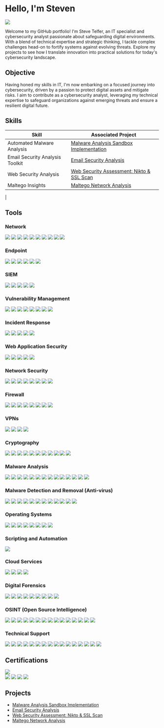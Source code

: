 # Hello, I'm Steven
<a href="https://linkedin.com/in/steventelfer"><img src="https://img.shields.io/badge/-LinkedIn-0072b1?&style=for-the-badge&logo=linkedin&logoColor=white" /></a>

Welcome to my GitHub portfolio! I'm Steve Telfer, an IT specialist and cybersecurity analyst passionate about safeguarding digital environments. With a blend of technical expertise and strategic thinking, I tackle complex challenges head-on to fortify systems against evolving threats. Explore my projects to see how I translate innovation into practical solutions for today's cybersecurity landscape.

## Objective

Having honed my skills in IT, I'm now embarking on a focused journey into cybersecurity, driven by a passion to protect digital assets and mitigate risks. I aim to contribute as a cybersecurity analyst, leveraging my technical expertise to safeguard organizations against emerging threats and ensure a resilient digital future.

## Skills

| Skill                                         | Associated Project         |
|-----------------------------------------------|----------------------------|
| Automated Malware Analysis          | <a href="https://github.com/steventelfer/Detection-Lab/tree/main">Malware Analysis Sandbox Implementation</a>|
| Email Security Analysis Toolkit | <a href="https://github.com/steventelfer/-Email-Security-Analysis/tree/main">Email Security Analysis</a>|
| Web Security Analysis         | <a href="https://github.com/steventelfer/Web-Security-Assessment-Nikto-SSL-Scan/blob/main">Web Security Assessment: Nikto & SSL Scan</a>|
| Maltego Insights         | <a href="https://github.com/steventelfer/Maltego-Network-Analysis/tree/main">Maltego Network Analysis</a>|
|


## Tools

### Network
<div>
    <img src="https://img.shields.io/badge/-Wireshark-1679A7?&style=for-the-badge&logo=Wireshark&logoColor=white" />
    <img src="https://img.shields.io/badge/-Suricata-EF3B2D?&style=for-the-badge&logo=Suricata&logoColor=white" />
    <img src="https://img.shields.io/badge/-Zeek-777BB4?&style=for-the-badge&logo=Zeek&logoColor=white" />
    <img src="https://img.shields.io/badge/-Owasp%20Zap-FF4000?&style=for-the-badge&logo=OWASP&logoColor=white" />
    <img src="https://img.shields.io/badge/-Nmap-4D4D4D?&style=for-the-badge&logo=Nmap&logoColor=white" />
    <img src="https://img.shields.io/badge/-Wazuh-2E86C1?&style=for-the-badge&logo=Wazuh&logoColor=white" />
    <img src="https://img.shields.io/badge/-GlassWire-33CCFF?&style=for-the-badge&logo=GlassWire&logoColor=white" />
    <img src="https://img.shields.io/badge/-netstat-2E86C1?&style=for-the-badge&logo=netstat&logoColor=white" />
    <img src="https://img.shields.io/badge/-sniffnet-2E86C1?&style=for-the-badge&logo=sniffnet&logoColor=white" />
    <img src="https://img.shields.io/badge/-Xirrus_WiFi_Inspector-2E86C1?&style=for-the-badge&logo=Xirrus&logoColor=white" />
</div>

### Endpoint
<div>
    <img src="https://img.shields.io/badge/-Microsoft_Defender_for_Endpoint-00A4EF?&style=for-the-badge&logo=Microsoft&logoColor=white" />
    <img src="https://img.shields.io/badge/-ClamAV-4B275F?&style=for-the-badge&logo=ClamAV&logoColor=white" />
    <img src="https://img.shields.io/badge/-OpenVAS-2ECC71?&style=for-the-badge&logo=OpenVAS&logoColor=white" />
    <img src="https://img.shields.io/badge/-Cuckoo%20Sandbox-000000?&style=for-the-badge&logo=Cuckoo%20Sandbox&logoColor=white" />
    <img src="https://img.shields.io/badge/-OPSWAT%20MetaDefender-00B0FF?&style=for-the-badge&logo=OPSWAT&logoColor=white" />
    <img src="https://img.shields.io/badge/-Hosted.scan-00B0FF?&style=for-the-badge&logo=OPSWAT&logoColor=white" />   
</div>

### SIEM
<div>
    <img src="https://img.shields.io/badge/-Microsoft_Sentinel-0078D4?&style=for-the-badge&logo=Microsoft&logoColor=white" />
    <img src="https://img.shields.io/badge/-AlienVault_Open_Source_SIEM-000000?&style=for-the-badge&logo=AlienVault&logoColor=white" />
    <img src="https://img.shields.io/badge/-Elastic-005571?&style=for-the-badge&logo=Elastic&logoColor=white" />
    <img src="https://img.shields.io/badge/-Wazuh-2E86C1?&style=for-the-badge&logo=Wazuh&logoColor=white" />
    <img src="https://img.shields.io/badge/-Snort-0080FF?&style=for-the-badge&logo=Snort&logoColor=white" />

### Vulnerability Management
<div>
    <img src="https://img.shields.io/badge/-OpenVAS-2ECC71?&style=for-the-badge&logo=OpenVAS&logoColor=white" />
    <img src="https://img.shields.io/badge/-Nessus-3399FF?&style=for-the-badge&logo=Nessus&logoColor=white" />
    <img src="https://img.shields.io/badge/-Nexpose-000000?&style=for-the-badge&logoColor=white" />
    <img src="https://img.shields.io/badge/-Qualys%20Free%20Scan-F99209?&style=for-the-badge&logo=Qualys&logoColor=white" />
    <img src="https://img.shields.io/badge/-OWASP%20ZAP-FF4000?&style=for-the-badge&logo=OWASP&logoColor=white" />
    <img src="https://img.shields.io/badge/-Nikto-222222?&style=for-the-badge&logo=Nikto&logoColor=white" />
    <img src="https://img.shields.io/badge/-Maltego-3F72AF?&style=for-the-badge&logo=Maltego&logoColor=white" />
    <img src="https://img.shields.io/badge/-SpiderFoot-000000?&style=for-the-badge&logoColor=white" />
</div>

### Incident Response
<div>
    <img src="https://img.shields.io/badge/-Velociraptor-4B275F?&style=for-the-badge&logo=Velociraptor&logoColor=white" />
    <img src="https://img.shields.io/badge/-AlienVault_Open_Source_SIEM-000000?&style=for-the-badge&logo=AlienVault&logoColor=white" />
    <img src="https://img.shields.io/badge/-Zeek-777BB4?&style=for-the-badge&logo=Zeek&logoColor=white" />
    <img src="https://img.shields.io/badge/-OpenVAS-2ECC71?&style=for-the-badge&logo=OpenVAS&logoColor=white" />
    <img src="https://img.shields.io/badge/-Snort-0080FF?&style=for-the-badge&logo=Snort&logoColor=white" />
</div>

### Web Application Security
<div>
    <img src="https://img.shields.io/badge/-OWASP_ZAP-FF4000?&style=for-the-badge&logo=OWASP&logoColor=white" />
    <img src="https://img.shields.io/badge/-Burp_Suite-FF6347?&style=for-the-badge&logo=Burp%20Suite&logoColor=white" />
    <img src="https://img.shields.io/badge/-Nikto-222222?&style=for-the-badge&logo=Nikto&logoColor=white" />
    <img src="https://img.shields.io/badge/-Arachni-151515?&style=for-the-badge&logo=Arachni&logoColor=white" />
    <img src="https://img.shields.io/badge/-Wapiti-FF5733?&style=for-the-badge&logoColor=white" />
</div>

### Network Security
<div>
    <img src="https://img.shields.io/badge/-Wireshark-1679A7?&style=for-the-badge&logo=Wireshark&logoColor=white" />
    <img src="https://img.shields.io/badge/-Nmap-4D4D4D?&style=for-the-badge&logo=Nmap&logoColor=white" />
    <img src="https://img.shields.io/badge/-Nikto-0095D5?&style=for-the-badge&logoColor=white" />
    <img src="https://img.shields.io/badge/-SpiderFoot-FFA500?&style=for-the-badge&logoColor=white" />
    <img src="https://img.shields.io/badge/-Maltego-4B0082?&style=for-the-badge&logoColor=white" />
    <img src="https://img.shields.io/badge/-Wazuh-405B62?&style=for-the-badge&logoColor=white" />
    <img src="https://img.shields.io/badge/-GlassWire-0077CC?&style=for-the-badge&logo=GlassWire&logoColor=white" />
    <img src="https://img.shields.io/badge/-Fing-44CC44?&style=for-the-badge&logo=Fing&logoColor=white" />
</div>

### Firewall 
<div>
    <img src="https://img.shields.io/badge/-Windows%20Firewall-0078D7?&style=for-the-badge&logo=Windows&logoColor=white" />
    <img src="https://img.shields.io/badge/-AlienVault-7B53C1?&style=for-the-badge&logo=AlienVault&logoColor=white" />
    <img src="https://img.shields.io/badge/-Linux%20Default%20Firewall-A31900?&style=for-the-badge&logo=Linux&logoColor=white" />
    <img src="https://img.shields.io/badge/-Smoothwall-1F305E?&style=for-the-badge&logo=Smoothwall&logoColor=white" />
    <img src="https://img.shields.io/badge/-pfSense-2E3192?&style=for-the-badge&logo=pfSense&logoColor=white" />
    <img src="https://img.shields.io/badge/-FortiGate-EE3124?&style=for-the-badge&logo=Fortinet&logoColor=white" />
    <img src="https://img.shields.io/badge/-TinyWall-00B0FF?&style=for-the-badge&logo=Windows&logoColor=white" />
    <img src="https://img.shields.io/badge/-GlassWire-0077CC?&style=for-the-badge&logo=GlassWire&logoColor=white" />
</div>

### VPNs
<div>
    <img src="https://img.shields.io/badge/-OpenVPN-00A4EF?&style=for-the-badge&logo=OpenVPN&logoColor=white" />
    <img src="https://img.shields.io/badge/-ProtonVPN-4B275F?&style=for-the-badge&logo=ProtonVPN&logoColor=white" />
    <img src="https://img.shields.io/badge/-WireGuard-2ECC71?&style=for-the-badge&logo=WireGuard&logoColor=white" />
    <img src="https://img.shields.io/badge/-Mullvad%20VPN-000000?&style=for-the-badge&logo=Mullvad%20VPN&logoColor=white" />
</div>

### Cryptography
<div>
    <img src="https://img.shields.io/badge/-Wireshark-1679A7?&style=for-the-badge&logo=Wireshark&logoColor=white" />
    <img src="https://img.shields.io/badge/-7-Zip-000000?&style=for-the-badge&logo=7-Zip&logoColor=white" />
    <img src="https://img.shields.io/badge/-BitLocker-0078D7?&style=for-the-badge&logo=Microsoft&logoColor=white" />
    <img src="https://img.shields.io/badge/-VeraCrypt-00BFFF?&style=for-the-badge&logo=VeraCrypt&logoColor=white" />
    <img src="https://img.shields.io/badge/-GtkHash-2C3539?&style=for-the-badge&logo=Gtk&logoColor=white" />
    <img src="https://img.shields.io/badge/-GPG4-0093D1?&style=for-the-badge&logo=GNU%20Privacy%20Guard&logoColor=white" />
    <img src="https://img.shields.io/badge/-HashCalc-008080?&style=for-the-badge&logo=Calculator&logoColor=white" />
    <img src="https://img.shields.io/badge/-Tor-7E4798?&style=for-the-badge&logo=Tor%20Project&logoColor=white" />
    <img src="https://img.shields.io/badge/-GNU-2088FF?&style=for-the-badge&logo=GNU&logoColor=white" />
    <img src="https://img.shields.io/badge/-PowerShell-5391FE?&style=for-the-badge&logo=PowerShell&logoColor=white" />
    <img src="https://img.shields.io/badge/-Hex%20Workshop-CC6600?&style=for-the-badge&logo=Hex%20Workshop&logoColor=white" />
</div>



### Malware Analysis 
<div>
    <img src="https://img.shields.io/badge/-Cuckoo%20Sandbox-000000?&style=for-the-badge&logo=Cuckoo%20Sandbox&logoColor=white" />
    <img src="https://img.shields.io/badge/-VirusTotal-3949AB?&style=for-the-badge&logo=VirusTotal&logoColor=white" />
    <img src="https://img.shields.io/badge/-Joe%20Sandbox-4B275F?&style=for-the-badge&logo=Joe%20Sandbox&logoColor=white" />
    <img src="https://img.shields.io/badge/-Volatility-0066CC?&style=for-the-badge&logo=Volatility&logoColor=white" />
    <img src="https://img.shields.io/badge/-Radare2-313131?&style=for-the-badge&logo=Radare2&logoColor=white" />
    <img src="https://img.shields.io/badge/-YARA-3A4E84?&style=for-the-badge&logo=YARA&logoColor=white" />
    <img src="https://img.shields.io/badge/-Wireshark-1679A7?&style=for-the-badge&logo=Wireshark&logoColor=white" />
    <img src="https://img.shields.io/badge/-Any.Run-FFA500?&style=for-the-badge&logoColor=white" />
    <img src="https://img.shields.io/badge/-TotalVirus-0088CC?&style=for-the-badge&logoColor=white" />
    <img src="https://img.shields.io/badge/-Process%20Hacker-660066?&style=for-the-badge&logoColor=white" />
    <img src="https://img.shields.io/badge/-Process%20Monitor-0078D6?&style=for-the-badge&logo=Microsoft&logoColor=white" />
    <img src="https://img.shields.io/badge/-PEStudio-00557D?&style=for-the-badge&logoColor=white" />
    <img src="https://img.shields.io/badge/-ClamAV-4B275F?&style=for-the-badge&logo=ClamAV&logoColor=white" />
    <img src="https://img.shields.io/badge/-MxToolbox-D60651?&style=for-the-badge&logoColor=white" />
</div>

### Malware Detection and Removal (Anti-virus)
<div>
    <img src="https://img.shields.io/badge/-Windows_Anti_virus-0078D6?&style=for-the-badge&logo=Windows&logoColor=white" />
    <img src="https://img.shields.io/badge/-Bitdefender-ED1C24?&style=for-the-badge&logo=Bitdefender&logoColor=white" />
    <img src="https://img.shields.io/badge/-ClamAV-4B275F?&style=for-the-badge&logo=ClamAV&logoColor=white" />
    <img src="https://img.shields.io/badge/-Sophos-00ADEF?&style=for-the-badge&logo=Sophos&logoColor=white" />
    <img src="https://img.shields.io/badge/-Malwarebytes-FF9900?&style=for-the-badge&logo=Malwarebytes&logoColor=white" />
    <img src="https://img.shields.io/badge/-Hitman_Pro-FF0000?&style=for-the-badge&logo=HitmanPro&logoColor=white" />
    <img src="https://img.shields.io/badge/-RKill-800000?&style=for-the-badge&logoColor=white" />
    <img src="https://img.shields.io/badge/-Comodo-990000?&style=for-the-badge&logo=Comodo&logoColor=white" />
    <img src="https://img.shields.io/badge/-ESET-52C838?&style=for-the-badge&logo=ESET&logoColor=white" />
    <img src="https://img.shields.io/badge/-Norton_Power_Eraser-003399?&style=for-the-badge&logo=Symantec&logoColor=white" />
    <img src="https://img.shields.io/badge/-Rogue_Killer-990000?&style=for-the-badge&logoColor=white" />
    <img src="https://img.shields.io/badge/-Kaspersky-0066CC?&style=for-the-badge&logo=Kaspersky&logoColor=white" />
</div>


### Operating Systems
<div>
    <img src="https://img.shields.io/badge/-Windows-0078D6?&style=for-the-badge&logo=Windows&logoColor=white" />
    <img src="https://img.shields.io/badge/-Ubuntu-E95420?&style=for-the-badge&logo=Ubuntu&logoColor=white" />
    <img src="https://img.shields.io/badge/-macOS-000000?&style=for-the-badge&logo=Apple&logoColor=white" />
    <img src="https://img.shields.io/badge/-Kali_Linux-557C94?&style=for-the-badge&logo=Kali%20Linux&logoColor=white" />
    <img src="https://img.shields.io/badge/-Parrot_OS-3498DB?&style=for-the-badge&logo=Parrot%20OS&logoColor=white" />
    <img src="https://img.shields.io/badge/-Ubuntu_Server-E95420?&style=for-the-badge&logo=Ubuntu&logoColor=white" />
    <img src="https://img.shields.io/badge/-KDE_Plasma-1D99F3?&style=for-the-badge&logo=KDE&logoColor=white" />
    <img src="https://img.shields.io/badge/-CentOS-262577?&style=for-the-badge&logo=CentOS&logoColor=white" />
</div>

### Scripting and Automation
<div>
    <img src="https://img.shields.io/badge/-Python-3776AB?&style=for-the-badge&logo=Python&logoColor=white" />
  </div>

 ### Cloud Services
<div>
    <img src="https://img.shields.io/badge/-AWS_Essentials-232F3E?&style=for-the-badge&logo=Amazon%20AWS&logoColor=white" />
    <img src="https://img.shields.io/badge/-IBM_Cloud-054ADA?&style=for-the-badge&logo=IBM&logoColor=white" />
    <img src="https://img.shields.io/badge/-Google_Cloud-4285F4?&style=for-the-badge&logo=Google%20Cloud&logoColor=white" />
    <img src="https://img.shields.io/badge/-Docker-2496ED?&style=for-the-badge&logo=Docker&logoColor=white" />
</div>

### Digital Forensics
<div>
    <img src="https://img.shields.io/badge/-Wireshark-1679A7?&style=for-the-badge&logo=Wireshark&logoColor=white" />
    <img src="https://img.shields.io/badge/-Nmap-4D4D4D?&style=for-the-badge&logo=Nmap&logoColor=white" />
    <img src="https://img.shields.io/badge/-Kali_Linux-557C94?&style=for-the-badge&logo=Kali%20Linux&logoColor=white" />
    <img src="https://img.shields.io/badge/-Digital_Forensics_Framework_%28DFF%29-324D5C?&style=for-the-badge&logoColor=white" />
    <img src="https://img.shields.io/badge/-Network_Miner-000000?&style=for-the-badge&logoColor=white" />
    <img src="https://img.shields.io/badge/-Tcpdump-0457A0?&style=for-the-badge&logo=Wireshark&logoColor=white" />
    <img src="https://img.shields.io/badge/-Process_Monitor-68BB59?&style=for-the-badge&logo=Windows%20Sysinternals&logoColor=white" />
    <img src="https://img.shields.io/badge/-FTK_Imager-3E3E3E?&style=for-the-badge&logoColor=white" />
    <img src="https://img.shields.io/badge/-Encase-00205B?&style=for-the-badge&logo=Windows%20Sysinternals&logoColor=white" />
</div>

### OSINT (Open Source Intelligence)
<div>
    <img src="https://img.shields.io/badge/-Maltego-4B0082?&style=for-the-badge&logoColor=white" />
    <img src="https://img.shields.io/badge/-SpiderFoot-FFA500?&style=for-the-badge&logoColor=white" />
    <img src="https://img.shields.io/badge/-TheHarvester-36393F?&style=for-the-badge&logoColor=white" />
    <img src="https://img.shields.io/badge/-Shodan-000000?&style=for-the-badge&logoColor=white" />
    <img src="https://img.shields.io/badge/-OSINT_Framework-324D5C?&style=for-the-badge&logoColor=white" />
    <img src="https://img.shields.io/badge/-Spokeo-000000?&style=for-the-badge&logoColor=white" />
    <img src="https://img.shields.io/badge/-Recon_ng-880000?&style=for-the-badge&logoColor=white" />
    <img src="https://img.shields.io/badge/-Intelligence_X-0F9D58?&style=for-the-badge&logo=Google&logoColor=white" />
    <img src="https://img.shields.io/badge/-Google_Dorking-4285F4?&style=for-the-badge&logo=Google&logoColor=white" />
    <img src="https://img.shields.io/badge/-HaveIBeenPwned-3300CC?&style=for-the-badge&logoColor=white" />
    <img src="https://img.shields.io/badge/-ExploitDB-F16121?&style=for-the-badge&logoColor=white" />
    <img src="https://img.shields.io/badge/-Censys-2F9EBE?&style=for-the-badge&logoColor=white" />
    <img src="https://img.shields.io/badge/-Hunter-FF9E0F?&style=for-the-badge&logoColor=white" />
    <img src="https://img.shields.io/badge/-ZoomEye-FF1A00?&style=for-the-badge&logoColor=white" />
    <img src="https://img.shields.io/badge/-Mitaka-00599C?&style=for-the-badge&logoColor=white" />
</div>


### Technical Support
<div>
    <img src="https://img.shields.io/badge/-VirtualBox-183A61?&style=for-the-badge&logo=VirtualBox&logoColor=white" />
    <img src="https://img.shields.io/badge/-Jira-0052CC?&style=for-the-badge&logo=Jira&logoColor=white" />
    <img src="https://img.shields.io/badge/-TeamViewer-0E8EE9?&style=for-the-badge&logo=TeamViewer&logoColor=white" />
    <img src="https://img.shields.io/badge/-Wireshark-1679A7?&style=for-the-badge&logo=Wireshark&logoColor=white" />
    <img src="https://img.shields.io/badge/-PuTTY-00A0E0?&style=for-the-badge&logo=PuTTY&logoColor=white" />
    <img src="https://img.shields.io/badge/-AnyDesk-1B7CCF?&style=for-the-badge&logo=AnyDesk&logoColor=white" />
    <img src="https://img.shields.io/badge/-LogMeIn-00A6F0?&style=for-the-badge&logo=LogMeIn&logoColor=white" />
    <img src="https://img.shields.io/badge/-GoToAssist-00A6F0?&style=for-the-badge&logo=GoToAssist&logoColor=white" />
    <img src="https://img.shields.io/badge/-Zoom-2D8CFF?&style=for-the-badge&logo=Zoom&logoColor=white" />
    <img src="https://img.shields.io/badge/-Microsoft_Teams-6264A7?&style=for-the-badge&logo=Microsoft%20Teams&logoColor=white" />
    <img src="https://img.shields.io/badge/-Slack-4A154B?&style=for-the-badge&logo=Slack&logoColor=white" />
    <img src="https://img.shields.io/badge/-Office_365-0078D4?&style=for-the-badge&logo=Microsoft%20Office&logoColor=white" />
    <img src="https://img.shields.io/badge/-Active_Directory-0052CC?&style=for-the-badge&logo=Microsoft%20Active%20Directory&logoColor=white" />
    <img src="https://img.shields.io/badge/-Skype-00AFF0?&style=for-the-badge&logo=Skype&logoColor=white" />
    <img src="https://img.shields.io/badge/-ServiceNow-0098F7?&style=for-the-badge&logo=ServiceNow&logoColor=white" />
    <img src="https://img.shields.io/badge/-Chrome_Remote_Desktop-0088CC?&style=for-the-badge&logo=Google%20Chrome&logoColor=white" />
</div>

   
## Certifications
<div>
<img src="https://img.shields.io/badge/-Cisco%20Certified%20Network%20Associate%20(CCNA)-000080?&style=for-the-badge&logo=Cisco&logoColor=white" />
</div>    
<img src="https://img.shields.io/badge/-Google%20Cybersecurity%20Professional%20Certificate-FF0000?&style=for-the-badge&logo=Google&logoColor=white" />
<img src="https://img.shields.io/badge/-Google%20IT%20Support%20Professional%20Certificate-007ACC?&style=for-the-badge&logo=Google&logoColor=white" />
<img src="https://img.shields.io/badge/-Cisco%20Junior%20Cyber%20Security%20Analyst%20Career%20Path-4D4D4D?&style=for-the-badge&logo=Cisco&logoColor=white" />
<img src="https://img.shields.io/badge/-Oracle%20Cloud%20Infrastructure%20Foundations%20Associate-006400?&style=for-the-badge&logo=Oracle&logoColor=white" />
</div>

## Projects
- <a href="https://github.com/steventelfer/Detection-Lab/tree/main">Malware Analysis Sandbox Implementation</a>
- <a href="https://github.com/steventelfer/-Email-Security-Analysis/tree/main">Email Security Analysis</a>
- <a href="https://github.com/steventelfer/Web-Security-Assessment-Nikto-SSL-Scan/blob/main">Web Security Assessment: Nikto & SSL Scan
- <a href="https://github.com/steventelfer/Maltego-Network-Analysis/tree/main">Maltego Network Analysis</a>
